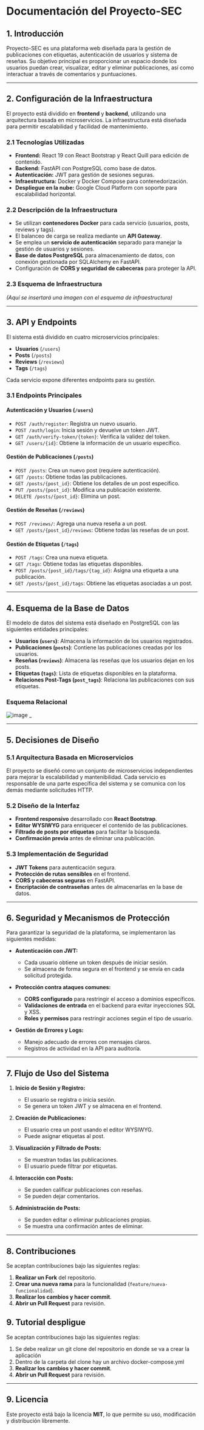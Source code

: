 # **Documentación del Proyecto-SEC**

## **1. Introducción**
Proyecto-SEC es una plataforma web diseñada para la gestión de publicaciones con etiquetas, autenticación de usuarios y sistema de reseñas. Su objetivo principal es proporcionar un espacio donde los usuarios puedan crear, visualizar, editar y eliminar publicaciones, así como interactuar a través de comentarios y puntuaciones.

---

## **2. Configuración de la Infraestructura**

El proyecto está dividido en **frontend** y **backend**, utilizando una arquitectura basada en microservicios. La infraestructura está diseñada para permitir escalabilidad y facilidad de mantenimiento.

### **2.1 Tecnologías Utilizadas**
- **Frontend:** React 19 con React Bootstrap y React Quill para edición de contenido.
- **Backend:** FastAPI con PostgreSQL como base de datos.
- **Autenticación:** JWT para gestión de sesiones seguras.
- **Infraestructura:** Docker y Docker Compose para contenedorización.
- **Despliegue en la nube:** Google Cloud Platform con soporte para escalabilidad horizontal.

### **2.2 Descripción de la Infraestructura**
- Se utilizan **contenedores Docker** para cada servicio (usuarios, posts, reviews y tags).
- El balanceo de carga se realiza mediante un **API Gateway**.
- Se emplea un **servicio de autenticación** separado para manejar la gestión de usuarios y sesiones.
- **Base de datos PostgreSQL** para almacenamiento de datos, con conexión gestionada por SQLAlchemy en FastAPI.
- Configuración de **CORS y seguridad de cabeceras** para proteger la API.

### **2.3 Esquema de Infraestructura**
_(Aquí se insertará una imagen con el esquema de infraestructura)_

---

## **3. API y Endpoints**

El sistema está dividido en cuatro microservicios principales:
- **Usuarios** (`/users`)
- **Posts** (`/posts`)
- **Reviews** (`/reviews`)
- **Tags** (`/tags`)

Cada servicio expone diferentes endpoints para su gestión.

### **3.1 Endpoints Principales**

#### **Autenticación y Usuarios (`/users`)**
- `POST /auth/register`: Registra un nuevo usuario.
- `POST /auth/login`: Inicia sesión y devuelve un token JWT.
- `GET /auth/verify-token/{token}`: Verifica la validez del token.
- `GET /users/{id}`: Obtiene la información de un usuario específico.

#### **Gestión de Publicaciones (`/posts`)**
- `POST /posts`: Crea un nuevo post (requiere autenticación).
- `GET /posts`: Obtiene todas las publicaciones.
- `GET /posts/{post_id}`: Obtiene los detalles de un post específico.
- `PUT /posts/{post_id}`: Modifica una publicación existente.
- `DELETE /posts/{post_id}`: Elimina un post.

#### **Gestión de Reseñas (`/reviews`)**
- `POST /reviews/`: Agrega una nueva reseña a un post.
- `GET /posts/{post_id}/reviews`: Obtiene todas las reseñas de un post.

#### **Gestión de Etiquetas (`/tags`)**
- `POST /tags`: Crea una nueva etiqueta.
- `GET /tags`: Obtiene todas las etiquetas disponibles.
- `POST /posts/{post_id}/tags/{tag_id}`: Asigna una etiqueta a una publicación.
- `GET /posts/{post_id}/tags`: Obtiene las etiquetas asociadas a un post.

---

## **4. Esquema de la Base de Datos**

El modelo de datos del sistema está diseñado en PostgreSQL con las siguientes entidades principales:

- **Usuarios (`users`)**: Almacena la información de los usuarios registrados.
- **Publicaciones (`posts`)**: Contiene las publicaciones creadas por los usuarios.
- **Reseñas (`reviews`)**: Almacena las reseñas que los usuarios dejan en los posts.
- **Etiquetas (`tags`)**: Lista de etiquetas disponibles en la plataforma.
- **Relaciones Post-Tags (`post_tags`)**: Relaciona las publicaciones con sus etiquetas.

### **Esquema Relacional**
![image](https://github.com/user-attachments/assets/6a368e4e-5bba-466d-9e1f-a608e8884fc2)
_

---

## **5. Decisiones de Diseño**

### **5.1 Arquitectura Basada en Microservicios**
El proyecto se diseñó como un conjunto de microservicios independientes para mejorar la escalabilidad y mantenibilidad. Cada servicio es responsable de una parte específica del sistema y se comunica con los demás mediante solicitudes HTTP.

### **5.2 Diseño de la Interfaz**
- **Frontend responsivo** desarrollado con **React Bootstrap**.
- **Editor WYSIWYG** para enriquecer el contenido de las publicaciones.
- **Filtrado de posts por etiquetas** para facilitar la búsqueda.
- **Confirmación previa** antes de eliminar una publicación.

### **5.3 Implementación de Seguridad**
- **JWT Tokens** para autenticación segura.
- **Protección de rutas sensibles** en el frontend.
- **CORS y cabeceras seguras** en FastAPI.
- **Encriptación de contraseñas** antes de almacenarlas en la base de datos.

---

## **6. Seguridad y Mecanismos de Protección**

Para garantizar la seguridad de la plataforma, se implementaron las siguientes medidas:

- **Autenticación con JWT:**  
  - Cada usuario obtiene un token después de iniciar sesión.
  - Se almacena de forma segura en el frontend y se envía en cada solicitud protegida.

- **Protección contra ataques comunes:**  
  - **CORS configurado** para restringir el acceso a dominios específicos.
  - **Validaciones de entrada** en el backend para evitar inyecciones SQL y XSS.
  - **Roles y permisos** para restringir acciones según el tipo de usuario.

- **Gestión de Errores y Logs:**  
  - Manejo adecuado de errores con mensajes claros.
  - Registros de actividad en la API para auditoría.

---

## **7. Flujo de Uso del Sistema**

1. **Inicio de Sesión y Registro:**  
   - El usuario se registra o inicia sesión.
   - Se genera un token JWT y se almacena en el frontend.

2. **Creación de Publicaciones:**  
   - El usuario crea un post usando el editor WYSIWYG.
   - Puede asignar etiquetas al post.

3. **Visualización y Filtrado de Posts:**  
   - Se muestran todas las publicaciones.
   - El usuario puede filtrar por etiquetas.

4. **Interacción con Posts:**  
   - Se pueden calificar publicaciones con reseñas.
   - Se pueden dejar comentarios.

5. **Administración de Posts:**  
   - Se pueden editar o eliminar publicaciones propias.
   - Se muestra una confirmación antes de eliminar.

---

## **8. Contribuciones**

Se aceptan contribuciones bajo las siguientes reglas:

1. **Realizar un Fork** del repositorio.
2. **Crear una nueva rama** para la funcionalidad (`feature/nueva-funcionalidad`).
3. **Realizar los cambios y hacer commit**.
4. **Abrir un Pull Request** para revisión.

## **9. Tutorial despligue**

Se aceptan contribuciones bajo las siguientes reglas:

1. Se debe realizar un git clone del repositorio en donde se va a crear la aplicación
2. Dentro de la carpeta del clone hay un archivo docker-compose.yml
3. **Realizar los cambios y hacer commit**.
4. **Abrir un Pull Request** para revisión.

---

## **9. Licencia**

Este proyecto está bajo la licencia **MIT**, lo que permite su uso, modificación y distribución libremente.

